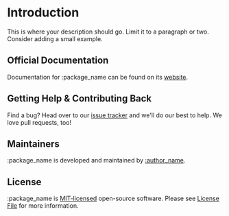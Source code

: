 # Introduction

This is where your description should go. Limit it to a paragraph or two. Consider adding a small example.


## Official Documentation

Documentation for :package_name can be found on its [website](:external_docs_url).


## Getting Help & Contributing Back

Find a bug? Head over to our [issue tracker](https://github.com/:vendor_slug/:package_slug/issues) and we'll do our best to help.
We love pull requests, too!

## Maintainers

:package_name is developed and maintained by [:author_name](https://github.com/:author_username).

## License

:package_name is [MIT-licensed](LICENSE.md) open-source software. Please see [License File](LICENSE.md) for more information.
